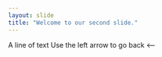 ```yaml
---
layout: slide
title: "Welcome to our second slide."
---
```

A line of text
Use the left arrow to go back <--
